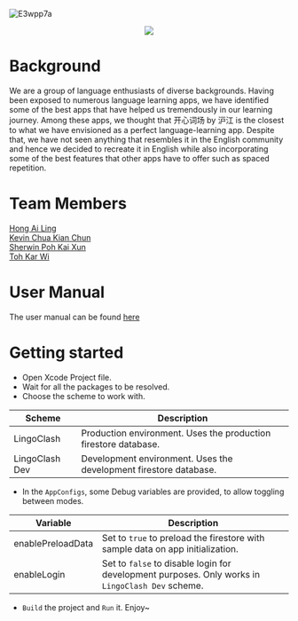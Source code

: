 <p align="center">
  
  ![E3wpp7a](https://user-images.githubusercontent.com/24221801/163687599-ab8ebd9b-f19d-4c26-9d84-3127cb85527b.png)
  
  <p align="center">
<img src="https://github.com/LingoClash/LingoClash/actions/workflows/Testing.yml/badge.svg" />
    </p>
</p>



# Background

We are a group of language enthusiasts of diverse backgrounds. Having been exposed to numerous language learning apps, we have identified some of the best apps that have helped us tremendously in our learning journey. 
Among these apps, we thought that 开心词场 by 沪江 is the closest to what we have envisioned as a perfect language-learning app. Despite that, we have not seen anything that resembles it in the English community and hence we decided to recreate it in English while also incorporating some of the best features that other apps have to offer such as spaced repetition.

# Team Members

[Hong Ai Ling](https://github.com/ailing35)  
[Kevin Chua Kian Chun](https://github.com/kevinchua6)  
[Sherwin Poh Kai Xun](https://github.com/sherrpass)  
[Toh Kar Wi](https://github.com/CrownKira)

# User Manual

The user manual can be found [here](https://www.notion.so/kyletoh/User-Manual-5df7eb411366419c9803ab0c4bcc6511)

# Getting started

- Open Xcode Project file.
- Wait for all the packages to be resolved.
- Choose the scheme to work with. 

<div align="center">
  
| Scheme  | Description |
| ------------- | ------------- |
| LingoClash  | Production environment. Uses the production firestore database.  |
| LingoClash Dev  | Development environment. Uses the development firestore database.  |
 
</div>
  
- In the `AppConfigs`, some Debug variables are provided, to allow toggling between modes.

<div align="center">
  
| Variable  | Description |
| ------------- | ------------- |
| enablePreloadData  | Set to `true` to preload the firestore with sample data on app initialization.  |
| enableLogin  | Set to `false` to disable login for development purposes. Only works in `LingoClash Dev` scheme.  |
  
</div>

- `Build` the project and `Run` it. Enjoy~
